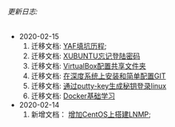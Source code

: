 ###### 更新日志:
* 2020-02-15
  1. 迁移文档: [YAF填坑历程](/php/YAF填坑历程.md);
  2. 迁移文档: [XUBUNTU忘记登陆密码](/others/XUBUNTU忘记登陆密码.md)
  3. 迁移文档: [VirtualBox配置共享文件夹](/others/VirtualBox配置共享文件夹.md)
  4. 迁移文档: [在深度系统上安装和简单配置GIT](/others/在深度系统上安装和简单配置GIT.md)
  5. 迁移文档: [通过putty-key生成秘钥登录linux](/others/通过putty-key生成秘钥登录linux.md)
  6. 迁移文档: [Docker基础学习](/others/Docker基础学习.md)
* 2020-02-14
   1. 新增文档： [增加CentOS上搭建LNMP](/php/环境搭建.md?id=在cenos上搭建lnmp环境);